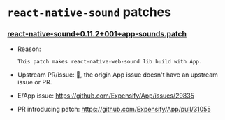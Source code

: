 # `react-native-sound` patches

### [react-native-sound+0.11.2+001+app-sounds.patch](react-native-sound+0.11.2+001+app-sounds.patch)

- Reason:
  
    ```
    This patch makes react-native-web-sound lib build with App.
    ```
  
- Upstream PR/issue: 🛑, the origin App issue doesn't have an upstream issue or PR.
- E/App issue: https://github.com/Expensify/App/issues/29835
- PR introducing patch: https://github.com/Expensify/App/pull/31055